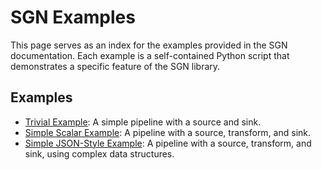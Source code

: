 # SGN Examples

This page serves as an index for the examples provided in the SGN documentation. Each example is a self-contained Python
script that demonstrates a specific feature of the SGN library.

## Examples

- [Trivial Example](trivial.md): A simple pipeline with a source and sink.
- [Simple Scalar Example](simple.md): A pipeline with a source, transform, and sink.
- [Simple JSON-Style Example](simple-json.md): A pipeline with a source, transform, and sink, using complex data structures.
